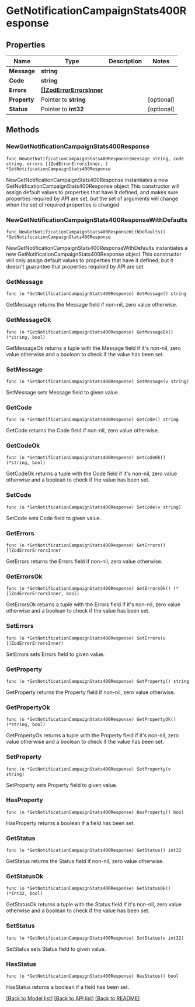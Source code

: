 # GetNotificationCampaignStats400Response

## Properties

Name | Type | Description | Notes
------------ | ------------- | ------------- | -------------
**Message** | **string** |  | 
**Code** | **string** |  | 
**Errors** | [**[]ZodErrorErrorsInner**](ZodErrorErrorsInner.md) |  | 
**Property** | Pointer to **string** |  | [optional] 
**Status** | Pointer to **int32** |  | [optional] 

## Methods

### NewGetNotificationCampaignStats400Response

`func NewGetNotificationCampaignStats400Response(message string, code string, errors []ZodErrorErrorsInner, ) *GetNotificationCampaignStats400Response`

NewGetNotificationCampaignStats400Response instantiates a new GetNotificationCampaignStats400Response object
This constructor will assign default values to properties that have it defined,
and makes sure properties required by API are set, but the set of arguments
will change when the set of required properties is changed

### NewGetNotificationCampaignStats400ResponseWithDefaults

`func NewGetNotificationCampaignStats400ResponseWithDefaults() *GetNotificationCampaignStats400Response`

NewGetNotificationCampaignStats400ResponseWithDefaults instantiates a new GetNotificationCampaignStats400Response object
This constructor will only assign default values to properties that have it defined,
but it doesn't guarantee that properties required by API are set

### GetMessage

`func (o *GetNotificationCampaignStats400Response) GetMessage() string`

GetMessage returns the Message field if non-nil, zero value otherwise.

### GetMessageOk

`func (o *GetNotificationCampaignStats400Response) GetMessageOk() (*string, bool)`

GetMessageOk returns a tuple with the Message field if it's non-nil, zero value otherwise
and a boolean to check if the value has been set.

### SetMessage

`func (o *GetNotificationCampaignStats400Response) SetMessage(v string)`

SetMessage sets Message field to given value.


### GetCode

`func (o *GetNotificationCampaignStats400Response) GetCode() string`

GetCode returns the Code field if non-nil, zero value otherwise.

### GetCodeOk

`func (o *GetNotificationCampaignStats400Response) GetCodeOk() (*string, bool)`

GetCodeOk returns a tuple with the Code field if it's non-nil, zero value otherwise
and a boolean to check if the value has been set.

### SetCode

`func (o *GetNotificationCampaignStats400Response) SetCode(v string)`

SetCode sets Code field to given value.


### GetErrors

`func (o *GetNotificationCampaignStats400Response) GetErrors() []ZodErrorErrorsInner`

GetErrors returns the Errors field if non-nil, zero value otherwise.

### GetErrorsOk

`func (o *GetNotificationCampaignStats400Response) GetErrorsOk() (*[]ZodErrorErrorsInner, bool)`

GetErrorsOk returns a tuple with the Errors field if it's non-nil, zero value otherwise
and a boolean to check if the value has been set.

### SetErrors

`func (o *GetNotificationCampaignStats400Response) SetErrors(v []ZodErrorErrorsInner)`

SetErrors sets Errors field to given value.


### GetProperty

`func (o *GetNotificationCampaignStats400Response) GetProperty() string`

GetProperty returns the Property field if non-nil, zero value otherwise.

### GetPropertyOk

`func (o *GetNotificationCampaignStats400Response) GetPropertyOk() (*string, bool)`

GetPropertyOk returns a tuple with the Property field if it's non-nil, zero value otherwise
and a boolean to check if the value has been set.

### SetProperty

`func (o *GetNotificationCampaignStats400Response) SetProperty(v string)`

SetProperty sets Property field to given value.

### HasProperty

`func (o *GetNotificationCampaignStats400Response) HasProperty() bool`

HasProperty returns a boolean if a field has been set.

### GetStatus

`func (o *GetNotificationCampaignStats400Response) GetStatus() int32`

GetStatus returns the Status field if non-nil, zero value otherwise.

### GetStatusOk

`func (o *GetNotificationCampaignStats400Response) GetStatusOk() (*int32, bool)`

GetStatusOk returns a tuple with the Status field if it's non-nil, zero value otherwise
and a boolean to check if the value has been set.

### SetStatus

`func (o *GetNotificationCampaignStats400Response) SetStatus(v int32)`

SetStatus sets Status field to given value.

### HasStatus

`func (o *GetNotificationCampaignStats400Response) HasStatus() bool`

HasStatus returns a boolean if a field has been set.


[[Back to Model list]](../README.md#documentation-for-models) [[Back to API list]](../README.md#documentation-for-api-endpoints) [[Back to README]](../README.md)



